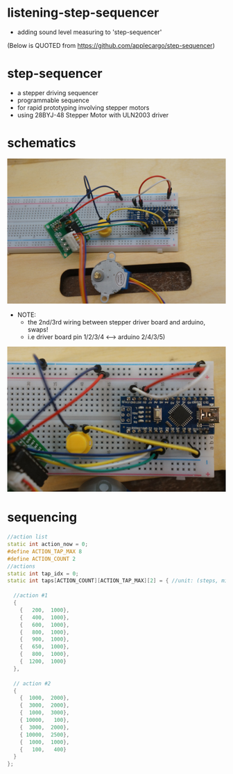 # listening-step-sequencer

- adding sound level measuring to 'step-sequencer'

(Below is QUOTED from https://github.com/applecargo/step-sequencer)

# step-sequencer

- a stepper driving sequencer
- programmable sequence
- for rapid prototyping involving stepper motors
- using 28BYJ-48 Stepper Motor with ULN2003 driver

# schematics

![](img1.JPG)

- NOTE:
  - the 2nd/3rd wiring between stepper driver board and arduino, swaps!
  - i.e driver board pin 1/2/3/4 <--> arduino 2/4/3/5)

![](img2.JPG)

# sequencing

```cpp
//action list
static int action_now = 0;
#define ACTION_TAP_MAX 8
#define ACTION_COUNT 2
//actions
static int tap_idx = 0;
static int taps[ACTION_COUNT][ACTION_TAP_MAX][2] = { //unit: (steps, millisec)

  //action #1
  {
    {   200,  1000},
    {   400,  1000},
    {   600,  1000},
    {   800,  1000},
    {   900,  1000},
    {   650,  1000},
    {   800,  1000},
    {  1200,  1000}
  },

  // action #2
  {
    {  1000,  2000},
    {  3000,  2000},
    {  1000,  3000},
    { 10000,   100},
    {  3000,  2000},
    { 10000,  2500},
    {  1000,  1000},
    {   100,   400}
  }
};
```
